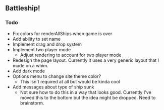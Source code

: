 ## Battleship!

### Todo

- Fix colors for renderAllShips when game is over
- Add ability to set name
- Implement drag and drop system
- Implement two player mode
  - Adjust rendering to account for two player mode
- Redesign the page layout. Currently it uses a very generic layout that I made
  on a whim.
- Add dark mode
- Options menu to change site theme color?
  - This isn't required at all but would be kinda cool
- Add messages about type of ship sunk
  - Not sure how to do this in a way that looks good. Currently I've moved this
    to the bottom but the idea might be dropped. Need to brainstorm.
